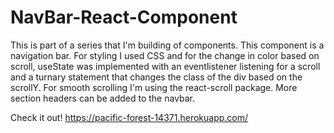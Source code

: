 # NavBar-React-Component 

This is part of a series that I'm building of components. This component is a navigation bar. For styling I used CSS and for the change in color based on scroll, useState was implemented with an eventlistener listening for a scroll and a turnary statement that changes the class of the div based on the scrollY. For smooth scrolling I'm using the react-scroll package. More section headers can be added to the navbar. 

Check it out! https://pacific-forest-14371.herokuapp.com/
